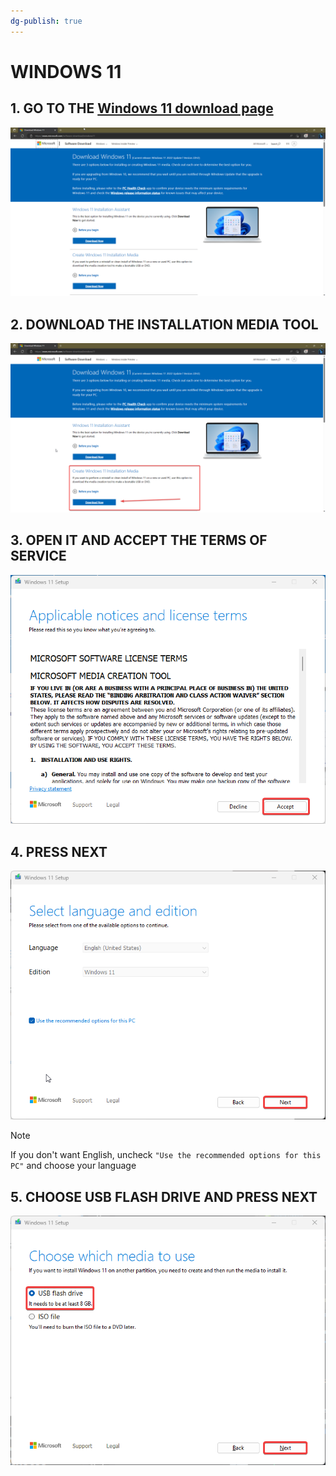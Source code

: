 ```yaml
---
dg-publish: true
---
```


# WINDOWS 11

## 1. GO TO THE [Windows 11 download page](https://www.microsoft.com/software-download/windows11)

![](attachments/05212023-1.png)

## 2. DOWNLOAD THE INSTALLATION MEDIA TOOL

![](attachments/05212023-2.png)

## 3. OPEN IT AND ACCEPT THE TERMS OF SERVICE

![](attachments/05212023-6.png)

## 4. PRESS NEXT

![](attachments/05212023-8.png)

> [!NOTE]  
> If you don't want English, uncheck `"Use the recommended options for this PC"` and choose your language

## 5. CHOOSE USB FLASH DRIVE AND PRESS NEXT

![](attachments/05212023-9.png)

##